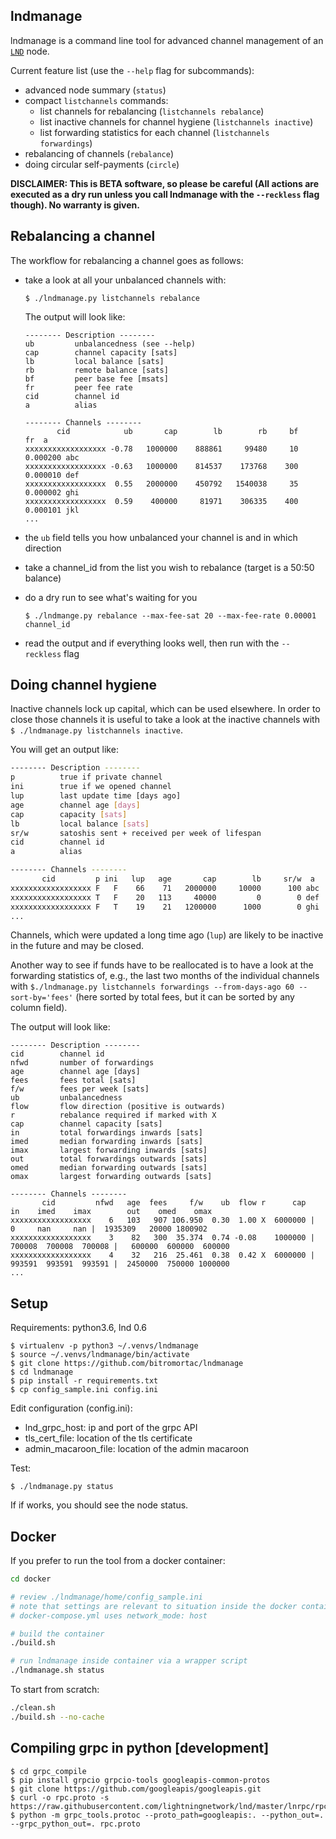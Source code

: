 lndmanage
---------

lndmanage is a command line tool for advanced channel management of an [`LND`](https://github.com/lightningnetwork/lnd) node.

Current feature list (use the ```--help``` flag for subcommands):

* advanced node summary (```status```)
* compact ```listchannels``` commands:
  * list channels for rebalancing (```listchannels rebalance```)
  * list inactive channels for channel hygiene (```listchannels inactive```)
  * list forwarding statistics for each channel (```listchannels forwardings```)
* rebalancing of channels (```rebalance```)
* doing circular self-payments (```circle```)

**DISCLAIMER: This is BETA software, so please be careful (All actions are executed as a dry run unless you call lndmanage with the ```--reckless``` flag though). No warranty is given.**

Rebalancing a channel
---------------------
The workflow for rebalancing a channel goes as follows:

* take a look at all your unbalanced channels with:

  ```$ ./lndmanage.py listchannels rebalance```
  
    The output will look like:
  ```
  -------- Description --------
  ub         unbalancedness (see --help)
  cap        channel capacity [sats]
  lb         local balance [sats]
  rb         remote balance [sats]
  bf         peer base fee [msats]
  fr         peer fee rate
  cid        channel id
  a          alias
  
  -------- Channels --------
         cid            ub       cap        lb        rb     bf        fr  a       
  xxxxxxxxxxxxxxxxxx -0.78   1000000    888861     99480     10  0.000200 abc                
  xxxxxxxxxxxxxxxxxx -0.63   1000000    814537    173768    300  0.000010 def
  xxxxxxxxxxxxxxxxxx  0.55   2000000    450792   1540038     35  0.000002 ghi
  xxxxxxxxxxxxxxxxxx  0.59    400000     81971    306335    400  0.000101 jkl
  ...
  ```
* the ```ub``` field tells you how unbalanced your channel is and in which direction
* take a channel_id from the list you wish to rebalance (target is a 50:50 balance)
* do a dry run to see what's waiting for you

  ```$ ./lndmange.py rebalance --max-fee-sat 20 --max-fee-rate 0.00001 channel_id```

* read the output and if everything looks well, then run with the ```--reckless``` flag

Doing channel hygiene
---------------------
Inactive channels lock up capital, which can be used elsewhere. In order to close those channels it is useful to take a look
at the inactive channels with ```$ ./lndmanage.py listchannels inactive```.

You will get an output like:

```sh
-------- Description --------
p          true if private channel
ini        true if we opened channel
lup        last update time [days ago]
age        channel age [days]
cap        capacity [sats]
lb         local balance [sats]
sr/w       satoshis sent + received per week of lifespan
cid        channel id
a          alias

-------- Channels --------
       cid         p ini   lup   age       cap        lb     sr/w  a       
xxxxxxxxxxxxxxxxxx F   F    66    71   2000000     10000      100 abc
xxxxxxxxxxxxxxxxxx T   F    20   113     40000         0        0 def
xxxxxxxxxxxxxxxxxx F   T    19    21   1200000      1000        0 ghi
...
```
Channels, which were updated a long time ago (```lup```) are likely to be inactive in the future and may be closed.

Another way to see if funds have to be reallocated is to have a look at
the forwarding statistics of, e.g., the last two months of the individual channels
 with ```$./lndmanage.py listchannels forwardings --from-days-ago 60 --sort-by='fees'```
 (here sorted by total fees, but it can be sorted by any column field).

The output will look like:
```
-------- Description --------
cid        channel id
nfwd       number of forwardings
age        channel age [days]
fees       fees total [sats]
f/w        fees per week [sats]
ub         unbalancedness
flow       flow direction (positive is outwards)
r          rebalance required if marked with X
cap        channel capacity [sats]
in         total forwardings inwards [sats]
imed       median forwarding inwards [sats]
imax       largest forwarding inwards [sats]
out        total forwardings outwards [sats]
omed       median forwarding outwards [sats]
omax       largest forwarding outwards [sats]

-------- Channels --------
       cid         nfwd   age  fees     f/w    ub  flow r      cap         in    imed    imax        out    omed    omax
xxxxxxxxxxxxxxxxxx    6   103   907 106.950  0.30  1.00 X  6000000 |        0     nan     nan |  1935309   20000 1800902 
xxxxxxxxxxxxxxxxxx    3    82   300  35.374  0.74 -0.08    1000000 |   700008  700008  700008 |   600000  600000  600000 
xxxxxxxxxxxxxxxxxx    4    32   216  25.461  0.38  0.42 X  6000000 |   993591  993591  993591 |  2450000  750000 1000000
...
```

Setup
-----
Requirements: python3.6, lnd 0.6
```
$ virtualenv -p python3 ~/.venvs/lndmanage
$ source ~/.venvs/lndmanage/bin/activate
$ git clone https://github.com/bitromortac/lndmanage
$ cd lndmanage
$ pip install -r requirements.txt
$ cp config_sample.ini config.ini
```

Edit configuration (config.ini):
* lnd_grpc_host: ip and port of the grpc API
* tls_cert_file: location of the tls certificate
* admin_macaroon_file: location of the admin macaroon

Test:
```
$ ./lndmanage.py status 
```
If if works, you should see the node status.

Docker
------

If you prefer to run the tool from a docker container:
```sh
cd docker

# review ./lndmanage/home/config_sample.ini
# note that settings are relevant to situation inside the docker container
# docker-compose.yml uses network_mode: host

# build the container
./build.sh 

# run lndmanage inside container via a wrapper script 
./lndmanage.sh status
```

To start from scratch:
```sh
./clean.sh
./build.sh --no-cache
```

Compiling grpc in python [development]
----------------------------------------------------
```
$ cd grpc_compile
$ pip install grpcio grpcio-tools googleapis-common-protos
$ git clone https://github.com/googleapis/googleapis.git
$ curl -o rpc.proto -s https://raw.githubusercontent.com/lightningnetwork/lnd/master/lnrpc/rpc.proto
$ python -m grpc_tools.protoc --proto_path=googleapis:. --python_out=. --grpc_python_out=. rpc.proto
```
